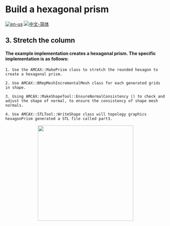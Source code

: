 # Build a hexagonal prism

[![en-us](https://img.shields.io/badge/en-us-yellow.svg)](./README.md) [![中文-简体](https://img.shields.io/badge/%E4%B8%AD%E6%96%87-%E7%AE%80%E4%BD%93-red.svg)](./README.zh_cn.md)

## 3. Stretch the column

#### The example implementation creates a hexagonal prism. The specific implementation is as follows:

	1. Use the AMCAX::MakePrism class to stretch the rounded hexagon to create a hexagonal prism.

	2. Use AMCAX::BRepMeshIncrementalMesh class for each generated grids in shape.

	3. Using AMCAX::MakeShapeTool::EnsureNormalConsistency () to check and adjust the shape of normal, to ensure the consistency of shape mesh normals.

	4. Use AMCAX::STLTool::WriteShape class will topology graphics hexagonPrism generated a STL file called part3.


<div align = center><img src="https://img2.imgtp.com/2024/05/10/XuNIdeAn.png" width="300" height="300">